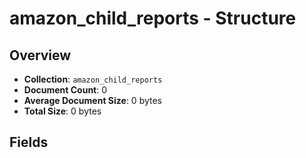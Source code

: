# amazon_child_reports - Structure

## Overview
- **Collection**: `amazon_child_reports`
- **Document Count**: 0
- **Average Document Size**: 0 bytes
- **Total Size**: 0 bytes

## Fields


